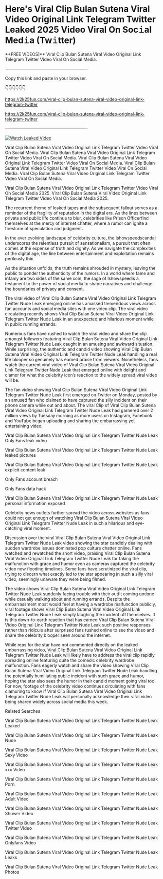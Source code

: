 # Here's Viral Clip Bulan Sutena Viral Video Original Link Telegram Twitter Leaked 2025 Video Viral On Soc𝚒al Med𝚒a (Tw𝚒tter)

++FREE VIDEOS]** Viral Clip Bulan Sutena Viral Video Original Link Telegram Twitter Video Viral On Social Media.

———————————————————-

Copy this link and paste in your browser.

👇👇👇👇👇👇

https://2k25fun.com/viral-clip-bulan-sutena-viral-video-original-link-telegram-twitter

https://2k25fun.com/viral-clip-bulan-sutena-viral-video-original-link-telegram-twitter

———————————————————-

[![Watch Leaked Video](https://miro.medium.com/v2/resize:fit:828/format:webp/1*cilzJN44JGOrTw9NJCrNHA.gif "Watch Leaked Video")](https://2k25fun.com/viral-clip-bulan-sutena-viral-video-original-link-telegram-twitter)

Viral Clip Bulan Sutena Viral Video Original Link Telegram Twitter Video Viral On Social Media. Viral Clip Bulan Sutena Viral Video Original Link Telegram Twitter Video Viral On Social Media. Viral Clip Bulan Sutena Viral Video Original Link Telegram Twitter Video Viral On Social Media. Viral Clip Bulan Sutena Viral Video Original Link Telegram Twitter Video Viral On Social Media. Viral Clip Bulan Sutena Viral Video Original Link Telegram Twitter Video Viral On Social Media.

Viral Clip Bulan Sutena Viral Video Original Link Telegram Twitter Video Viral On Social Media 2025. Viral Clip Bulan Sutena Viral Video Original Link Telegram Twitter Video Viral On Social Media 2025.

The recurrent theme of leaked tapes and the subsequent fallout serves as a reminder of the fragility of reputation in the digital era. As the lines between private and public life continue to blur, celebrities like Prison Officerfind themselves at the mercy of internet chatter, where a rumor can ignite a firestorm of speculation and judgment.

In the ever evolving landscape of celebrity culture, the Ishowspeedscandal underscores the relentless pursuit of sensationalism, a pursuit that often comes at the expense of truth and dignity. As we navigate the complexities of the digital age, the line between entertainment and exploitation remains perilously thin.

As the situation unfolds, the truth remains shrouded in mystery, leaving the public to ponder the authenticity of the rumors. In a world where fame and infamy are two sides of the same coin, the saga of Ishowspeedis a testament to the power of social media to shape narratives and challenge the boundaries of privacy and consent.

The viral video of Viral Clip Bulan Sutena Viral Video Original Link Telegram Twitter Nude Leak emerging online has amassed tremendous views across fan accounts and social media sites with one video clip. The viral video circulating recently shows Viral Clip Bulan Sutena Viral Video Original Link Telegram Twitter Nude Leak in an unexpected and hilarious moment while in public running errands.

Numerous fans have rushed to watch the viral video and share the clip amongst followers featuring Viral Clip Bulan Sutena Viral Video Original Link Telegram Twitter Nude Leak caught in an amusing and awkward situation. While surprising, the authentic and candid video showing Viral Clip Bulan Sutena Viral Video Original Link Telegram Twitter Nude Leak handling a real life blooper so genuinely has earned praise from viewers. Nonetheless, fans watch the current viral video of Viral Clip Bulan Sutena Viral Video Original Link Telegram Twitter Nude Leak that emerged online with delight and clamor for what the celebrity icon’s reaction to the widely spread viral video will be.

The fan video showing Viral Clip Bulan Sutena Viral Video Original Link Telegram Twitter Nude Leak first emerged on Twitter on Monday, posted by an amused fan who claimed to have captured the silly incident on their phone camera while out and about. The viral Clip of Viral Clip Bulan Sutena Viral Video Original Link Telegram Twitter Nude Leak had garnered over 2 million views by Tuesday morning as more users on Instagram, Facebook and YouTube began uploading and sharing the embarrassing yet entertaining video.

Viral Clip Bulan Sutena Viral Video Original Link Telegram Twitter Nude Leak Only Fans leak video

Viral Clip Bulan Sutena Viral Video Original Link Telegram Twitter Nude Leak leaked pictures

Viral Clip Bulan Sutena Viral Video Original Link Telegram Twitter Nude Leak explicit content leak

Only Fans account breach

Only Fans data hack

Viral Clip Bulan Sutena Viral Video Original Link Telegram Twitter Nude Leak personal information exposed

Celebrity news outlets further spread the video across websites as fans could not get enough of watching Viral Clip Bulan Sutena Viral Video Original Link Telegram Twitter Nude Leak in such a hilarious and eye-catching viral moment.

Discussion over the viral Viral Clip Bulan Sutena Viral Video Original Link Telegram Twitter Nude Leak video showing the star candidly dealing with sudden wardrobe issues dominated pop culture chatter online. Fans watched and rewatched the short video, praising Viral Clip Bulan Sutena Viral Video Original Link Telegram Twitter Nude Leak for taking the malfunction with grace and humor even as cameras captured the celebrity video now flooding timelines. Some fans have scrutinized the viral clip, trying to discern what exactly led to the star appearing in such a silly viral video, seemingly unaware they were being filmed.

The video shows Viral Clip Bulan Sutena Viral Video Original Link Telegram Twitter Nude Leak suddenly facing trouble with their outfit coming undone while casually walking about and running errands. Despite the embarrassment most would feel at having a wardrobe malfunction publicly, viral footage shows Viral Clip Bulan Sutena Viral Video Original Link Telegram Twitter Nude Leak simply laughing the incident off themselves. It is this down-to-earth reaction that has earned Viral Clip Bulan Sutena Viral Video Original Link Telegram Twitter Nude Leak such positive responses rather than ridicule after surprised fans rushed online to see the video and share the celebrity blooper seen around the internet.

While reps for the star have not commented directly on the leaked embarrassing video, Viral Clip Bulan Sutena Viral Video Original Link Telegram Twitter Nude Leak will likely have to address the viral clip rapidly spreading online featuring quite the comedic celebrity wardrobe malfunction. Fans eagerly watch and share the video showing Viral Clip Bulan Sutena Viral Video Original Link Telegram Twitter Nude Leak handling the potentially humiliating public incident with such grace and humor, hoping the star also sees the humor in their candid moment going viral too. For now, footage of the celebrity video continues circulating with fans clamoring to know if Viral Clip Bulan Sutena Viral Video Original Link Telegram Twitter Nude Leak will personally acknowledge their viral video being shared widely across social media this week.

Related Searches

Viral Clip Bulan Sutena Viral Video Original Link Telegram Twitter Nude Leak Leaked

Viral Clip Bulan Sutena Viral Video Original Link Telegram Twitter Nude Leak Nude

Viral Clip Bulan Sutena Viral Video Original Link Telegram Twitter Nude Leak Sexy Video

Viral Clip Bulan Sutena Viral Video Original Link Telegram Twitter Nude Leak xxx Video

Viral Clip Bulan Sutena Viral Video Original Link Telegram Twitter Nude Leak Porn

Viral Clip Bulan Sutena Viral Video Original Link Telegram Twitter Nude Leak Adult Video

Viral Clip Bulan Sutena Viral Video Original Link Telegram Twitter Nude Leak Shower Video

Viral Clip Bulan Sutena Viral Video Original Link Telegram Twitter Nude Leak Twitter Video

Viral Clip Bulan Sutena Viral Video Original Link Telegram Twitter Nude Leak Onlyfans Video

Viral Clip Bulan Sutena Viral Video Original Link Telegram Twitter Nude Leak Leaks

Viral Clip Bulan Sutena Viral Video Original Link Telegram Twitter Nude Leak Photos